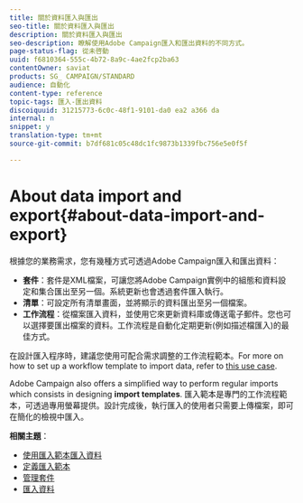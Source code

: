 ```yaml
---
title: 關於資料匯入與匯出
seo-title: 關於資料匯入與匯出
description: 關於資料匯入與匯出
seo-description: 瞭解使用Adobe Campaign匯入和匯出資料的不同方式。
page-status-flag: 從未啓動
uuid: f6810364-555c-4b72-8a9c-4ae2fcp2ba63
contentOwner: saviat
products: SG_ CAMPAIGN/STANDARD
audience: 自動化
content-type: reference
topic-tags: 匯入-匯出資料
discoiquuid: 31215773-6c0c-48f1-9101-da0 ea2 a366 da
internal: n
snippet: y
translation-type: tm+mt
source-git-commit: b7df681c05c48dc1fc9873b1339fbc756e5e0f5f

---
```



# About data import and export{#about-data-import-and-export}

根據您的業務需求，您有幾種方式可透過Adobe Campaign匯入和匯出資料：

* **套件**：套件是XML檔案，可讓您將Adobe Campaign實例中的組態和資料設定和集合匯出至另一個。系統更新也會透過套件匯入執行。
* **清單**：可設定所有清單畫面，並將顯示的資料匯出至另一個檔案。
* **工作流程**：從檔案匯入資料，並使用它來更新資料庫或傳送電子郵件。您也可以選擇要匯出檔案的資料。工作流程是自動化定期更新(例如描述檔匯入)的最佳方式。

在設計匯入程序時，建議您使用可配合需求調整的工作流程範本。For more on how to set up a workflow template to import data, refer to [this use case](../../automating/using/importing-data.md#example--import-workflow-template).

Adobe Campaign also offers a simplified way to perform regular imports which consists in designing **import templates**. 匯入範本是專門的工作流程範本，可透過專用螢幕提供。設計完成後，執行匯入的使用者只需要上傳檔案，即可在簡化的檢視中匯入。

**相關主題**：

* [使用匯入範本匯入資料](../../automating/using/importing-data-with-import-templates.md)
* [定義匯入範本](../../automating/using/defining-import-templates.md)
* [管理套件](../../automating/using/managing-packages.md)
* [匯入資料](../../automating/using/importing-data.md)

